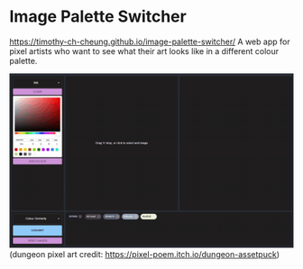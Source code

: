 # Image Palette Switcher
https://timothy-ch-cheung.github.io/image-palette-switcher/
A web app for pixel artists who want to see what their art looks like in a different colour palette.

![demo of palette switching](docs/demo.gif)
(dungeon pixel art credit: https://pixel-poem.itch.io/dungeon-assetpuck)
